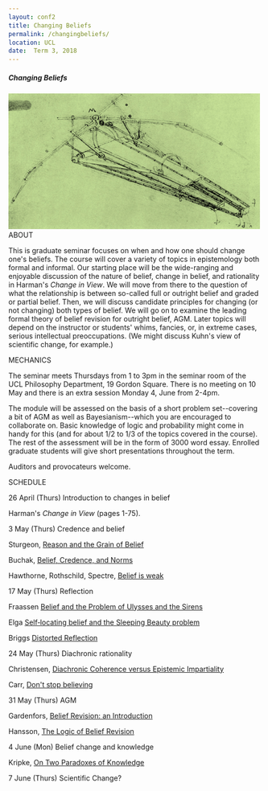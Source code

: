 ```yaml
---
layout: conf2
title: Changing Beliefs
permalink: /changingbeliefs/
location: UCL
date:  Term 3, 2018
---
```



##### Changing Beliefs


<img src="/vinci.jpg" width="500">

<div class="maintext" markdown="1">

<div class="title"> ABOUT </div>

This is graduate seminar focuses on when and how one should change one's beliefs.  The course will cover a variety of topics in epistemology both formal and informal.  Our starting place will be the wide-ranging and enjoyable discussion of the nature of belief, change in belief, and rationality in Harman's *Change in View*. We will move from there to the question of what the relationship is between so-called full or outright belief and graded or partial belief. Then, we will discuss candidate principles for changing (or not changing) both types of belief. We will go on to examine the leading formal theory of belief revision for outright belief, AGM. Later topics will depend on the instructor or students' whims, fancies, or, in extreme cases, serious intellectual preoccupations. (We might discuss Kuhn's view of scientific change, for example.)

<div class="title"> MECHANICS </div>

The seminar meets Thursdays from 1 to 3pm in the seminar room of the UCL Philosophy Department, 19 Gordon Square.  There is no meeting on 10 May and there is an extra session Monday 4, June from 2-4pm.  

The module will be assessed on the basis of a short problem set--covering a bit of AGM as well as Bayesianism--which you are encouraged to collaborate on. Basic knowledge of logic and probability might come in handy for this (and for about 1/2 to 1/3 of the topics covered in the course). The rest of the assessment will be in the form of 3000 word essay. Enrolled graduate students will give short presentations throughout the term.

Auditors and provocateurs welcome.


<div class="title"> SCHEDULE </div>

<span class="titleblack"> 26 April (Thurs) </span> Introduction to changes in belief

Harman's *Change in View* (pages 1-75).


<span class="titleblack">3 May (Thurs)</span>  Credence and belief

Sturgeon, [Reason and the Grain of Belief](http://www.jstor.org/stable/25177157)

Buchak, [Belief, Credence, and Norms](http://www.larabuchak.net/s/A04-Belief-Credence-and-Norms.pdf)

Hawthorne, Rothschild, Spectre, [Belief is weak](http://dx.doi.org/10.1007/s11098-015-0553-7)


<span class="titleblack"> 17 May (Thurs) </span> Reflection

Fraassen [Belief and the Problem of Ulysses and the Sirens](https://link.springer.com/content/pdf/10.1007/BF00996309.pdf)

Elga [Self‐locating belief and the Sleeping Beauty problem](http://www.jstor.org/stable/3329167)

Briggs [Distorted Reflection](https://www.jstor.org/stable/41441862)

<span class="titleblack">24 May (Thurs)</span> Diachronic rationality

Christensen, [Diachronic Coherence versus Epistemic Impartiality](http://www.jstor.org/stable/2693694)

Carr, [Don't stop believing](https://www.tandfonline.com/doi/abs/10.1080/00455091.2015.1123454)

<span class="titleblack">31 May (Thurs)</span>  AGM

Gardenfors, [Belief Revision: an Introduction](http://citeseerx.ist.psu.edu/viewdoc/download?doi=10.1.1.75.6169&rep=rep1&type=pdf)

Hansson, [The Logic of Belief Revision](https://plato.stanford.edu/entries/logic-belief-revision/)



<span class="titleblack">4 June (Mon)</span> Belief change and knowledge

Kripke, [On Two Paradoxes of Knowledge](http://www.oxfordscholarship.com/view/10.1093/acprof:oso/9780199730155.001.0001/acprof-9780199730155-chapter-2)


<span class="titleblack">7 June (Thurs)</span> Scientific Change?
